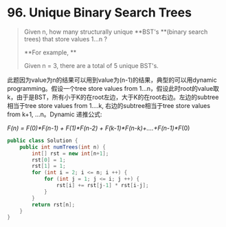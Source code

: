 # 96. Unique Binary Search Trees

> Given n, how many structurally unique **BST's **\(binary search trees\) that store values 1...n ?
>
> **For example, **
>
> Given n = 3, there are a total of 5 unique BST's.



此题因为value为n的结果可以用到value为\(n-1\)的结果，典型的可以用dynamic programming。假设一个tree store values from 1...n，假设此时root的value取k，由于是BST，所有小于K的在root左边，大于K的在root右边。左边的subtree相当于tree store values from 1....k, 右边的subtree相当于tree store values from k+1, ...n。Dynamic 递推公式:

_F\(n\) = F\(0\)\*F\(n-1\) + F\(1\)\*F\(n-2\) + F\(k-1\)\*F\(n-k\)+....+F\(n-1\)\*F_\(0\)

```java
public class Solution {
    public int numTrees(int n) {
        int[] rst = new int[n+1];
        rst[0] = 1;
        rst[1] = 1;
        for (int i = 2; i <= n; i ++) {
            for (int j = 1; j <= i; j ++) {
                rst[i] += rst[j-1] * rst[i-j];
            }
        }
        return rst[n];
    }
}
```



